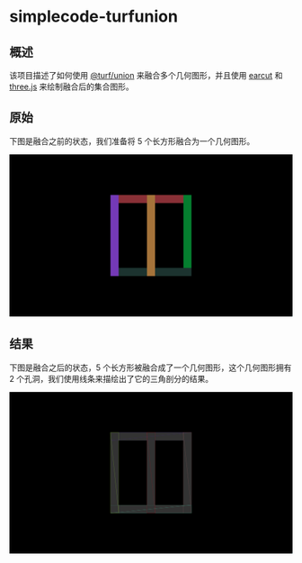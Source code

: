 # simplecode-turfunion

## 概述

该项目描述了如何使用 [@turf/union](https://www.npmjs.com/package/@turf/union) 来融合多个几何图形，并且使用 [earcut](https://www.npmjs.com/package/earcut) 和 [three.js](https://www.npmjs.com/package/three) 来绘制融合后的集合图形。

## 原始

下图是融合之前的状态，我们准备将 5 个长方形融合为一个几何图形。

![原始图像](./image-hosting/origin.png)

## 结果

下图是融合之后的状态，5 个长方形被融合成了一个几何图形，这个几何图形拥有 2 个孔洞，我们使用线条来描绘出了它的三角剖分的结果。

![结果图像](./image-hosting/result.png)